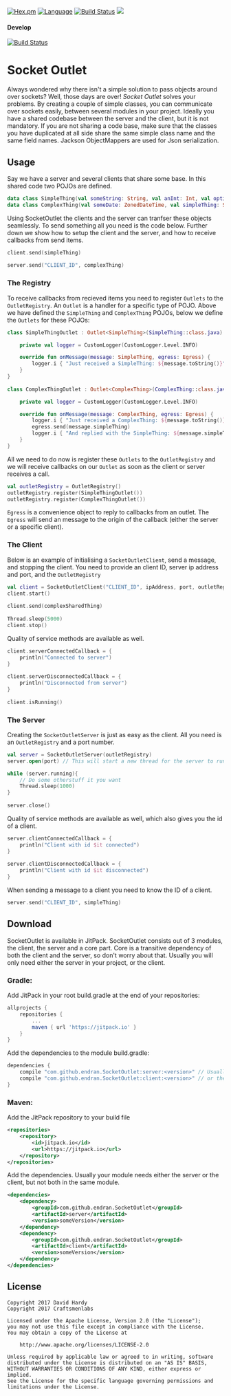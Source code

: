 [![Hex.pm](https://img.shields.io/hexpm/l/plug.svg)](http://www.apache.org/licenses/LICENSE-2.0)
[![Language](https://img.shields.io/badge/language-java%2Fkotlin-yellowgreen.svg)](https://www.google.nl/search?q=kotlin)
[![Build Status](https://travis-ci.org/Endran/SocketOutlet.svg?branch=master)](https://travis-ci.org/Endran/SocketOutlet)
[![](https://jitpack.io/v/endran/SocketOutlet.svg)](https://jitpack.io/#endran/SocketOutlet)

#### Develop
[![Build Status](https://travis-ci.org/Endran/SocketOutlet.svg?branch=develop)](https://travis-ci.org/Endran/SocketOutlet)

# Socket Outlet
Always wondered why there isn't a simple solution to pass objects around over sockets? Well, those days are over! 
_Socket Outlet_ solves your problems. By creating a couple of simple classes, you can communicate over sockets easily,
between several modules in your project. Ideally you have a shared codebase between the server and the client, but it is not mandatory. 
If you are not sharing a code base, make sure that the classes you have duplicated at all side share the same simple class 
name and the same field names. Jackson ObjectMappers are used for Json serialization.

## Usage

Say we have a server and several clients that share some base. In this shared code two POJOs are defined.
```kotlin
data class SimpleThing(val someString: String, val anInt: Int, val optionalBoolean: Boolean? = null)
data class ComplexThing(val someDate: ZonedDateTime, val simpleThing: SimpleThing, val simpleThingList: List<SimpleThing>)
```

Using SocketOutlet the clients and the server can tranfser these objects seamlessly. To send something all you need is the code below.
Further down we show how to setup the client and the server, and how to receive callbacks from send items.

```kotlin
client.send(simpleThing)
 
server.send("CLIENT_ID", complexThing)
```

### The Registry

To receive callbacks from recieved items you need to register `Outlets` to the `OutletRegistry`. An `Outlet` is a handler
for a specific type of POJO. Above we have defined the `SimpleThing` and `ComplexThing` POJOs, below we define the `Outlets`
for these POJOs:

```kotlin
class SimpleThingOutlet : Outlet<SimpleThing>(SimpleThing::class.java) {

    private val logger = CustomLogger(CustomLogger.Level.INFO)

    override fun onMessage(message: SimpleThing, egress: Egress) {
        logger.i { "Just received a SimpleThing: ${message.toString()}" }
    }
}
 
class ComplexThingOutlet : Outlet<ComplexThing>(ComplexThing::class.java) {

    private val logger = CustomLogger(CustomLogger.Level.INFO)

    override fun onMessage(message: ComplexThing, egress: Egress) {
        logger.i { "Just received a ComplexThing: ${message.toString()}" }
        egress.send(message.simpleThing)
        logger.i { "And replied with the SimpleThing: ${message.simpleThing.toString()}" }
    }
}
```

All we need to do now is register these `Outlets` to the `OutletRegistry` and we will receive callbacks on our `Outlet` 
as soon as the client or server receives a call.

```kotlin
val outletRegistry = OutletRegistry()
outletRegistry.register(SimpleThingOutlet())
outletRegistry.register(ComplexThingOutlet())
```

`Egress` is a convenience object to reply to callbacks from an outlet. The `Egress` will send an message to the origin 
of the callback (either the server or a specific client).

### The Client

Below is an example of initialising a `SocketOutletClient`, send a message, and stopping the client. You need to provide an client ID, server ip address and port, and the `OutletRegistry`

```kotlin
val client = SocketOutletClient("CLIENT_ID", ipAddress, port, outletRegistry)
client.start()
 
client.send(complexSharedThing)
 
Thread.sleep(5000)
client.stop()
```

Quality of service methods are available as well.
```kotlin
client.serverConnectedCallback = {
    println("Connected to server")
}
 
client.serverDisconnectedCallback = {
    println("Disconnected from server")
}
 
client.isRunning()
```

### The Server

Creating the `SocketOutletServer` is just as easy as the client. All you need is an `OutletRegistry` and a port number. 

```kotlin
val server = SocketOutletServer(outletRegistry)
server.open(port) // This will start a new thread for the server to run in. This call is non-blocking

while (server.running){
    // Do some otherstuff it you want
    Thread.sleep(1000)
}
 
server.close()
```

Quality of service methods are available as well, which also gives you the id of a client.
```kotlin
server.clientConnectedCallback = {
    println("Client with id $it connected")
}
 
server.clientDisconnectedCallback = {
    println("Client with id $it disconnected")
}
```

When sending a message to a client you need to know the ID of a client.
```kotlin
server.send("CLIENT_ID", simpleThing)
```

## Download

SocketOutlet is available in JitPack. SocketOutlet consists out of 3 modules, the client, the server and a core part. Core is a 
transitive dependency of both the client and the server, so don't worry about that. Usually you will only need either the 
server in your project, or the client.

### Gradle:

Add JitPack in your root build.gradle at the end of your repositories:
```groovy
allprojects {
    repositories {
        ...
        maven { url 'https://jitpack.io' }
    }
}
```
Add the dependencies to the module build.gradle:
```groovy
dependencies {
    compile "com.github.endran.SocketOutlet:server:<version>" // Usually your module needs either the server
    compile "com.github.endran.SocketOutlet:client:<version>" // or the client, but not both in the same module
}
```

### Maven:
Add the JitPack repository to your build file
```xml
<repositories>
    <repository>
        <id>jitpack.io</id>
        <url>https://jitpack.io</url>
    </repository>
</repositories>
```
Add the dependencies. Usually your module needs either the server or the client, but not both in the same module.
```xml
<dependencies>
    <dependency>
        <groupId>com.github.endran.SocketOutlet</groupId>
        <artifactId>server</artifactId>
        <version>someVersion</version>
    </dependency>
    <dependency>
        <groupId>com.github.endran.SocketOutlet</groupId>
        <artifactId>client</artifactId>
        <version>someVersion</version>
    </dependency>
</dependencies>
```

## License

    Copyright 2017 David Hardy
    Copyright 2017 Craftsmenlabs
    
    Licensed under the Apache License, Version 2.0 (the "License");
    you may not use this file except in compliance with the License.
    You may obtain a copy of the License at
    
        http://www.apache.org/licenses/LICENSE-2.0
    
    Unless required by applicable law or agreed to in writing, software
    distributed under the License is distributed on an "AS IS" BASIS,
    WITHOUT WARRANTIES OR CONDITIONS OF ANY KIND, either express or implied.
    See the License for the specific language governing permissions and
    limitations under the License.
